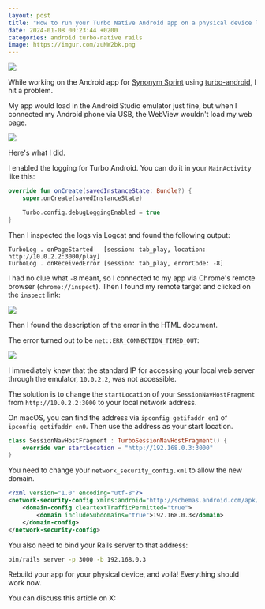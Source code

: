 ```yaml
---
layout: post
title: "How to run your Turbo Native Android app on a physical device locally"
date: 2024-01-08 00:23:44 +0200
categories: android turbo-native rails
image: https://imgur.com/zuNW2bk.png
---
```


<img src="https://imgur.com/zuNW2bk.png">

While working on the Android app for [Synonym Sprint][synonym-sprint] using
[turbo-android][turbo-android], I hit a problem.

My app would load in the Android Studio emulator just fine, but when I connected
my Android phone via USB, the WebView wouldn't load my web page.

<img src="https://imgur.com/pQHoN24.png">

Here's what I did.

I enabled the logging for Turbo Android. You can do it in your `MainActivity`
like this:

```kotlin
override fun onCreate(savedInstanceState: Bundle?) {
    super.onCreate(savedInstanceState)

    Turbo.config.debugLoggingEnabled = true
}
```

Then I inspected the logs via Logcat and found the following output:

```
TurboLog . onPageStarted   [session: tab_play, location: http://10.0.2.2:3000/play]
TurboLog . onReceivedError [session: tab_play, errorCode: -8]
```

I had no clue what `-8` meant, so I connected to my app via Chrome's remote
browser (`chrome://inspect`). Then I found my remote target and clicked on the
`inspect` link:

<img src="https://imgur.com/nvQ4vLG.png">

Then I found the description of the error in the HTML document.

The error turned out to be `net::ERR_CONNECTION_TIMED_OUT`:

<img src="https://imgur.com/65QSLQr.png">

I immediately knew that the standard IP for accessing your local web server
through the emulator, `10.0.2.2`, was not accessible.

The solution is to change the `startLocation` of your
`SessionNavHostFragment` from `http://10.0.2.2:3000` to your local network
address.

On macOS, you can find the address via `ipconfig getifaddr en1` of `ipconfig
getifaddr en0`. Then use the address as your start location.

```kotlin
class SessionNavHostFragment : TurboSessionNavHostFragment() {
    override var startLocation = "http://192.168.0.3:3000"
}
```

You need to change your `network_security_config.xml` to allow the new domain.

```xml
<?xml version="1.0" encoding="utf-8"?>
<network-security-config xmlns:android="http://schemas.android.com/apk/res/android">
    <domain-config cleartextTrafficPermitted="true">
        <domain includeSubdomains="true">192.168.0.3</domain>
    </domain-config>
</network-security-config>
```

You also need to bind your Rails server to that address:

```sh
bin/rails server -p 3000 -b 192.168.0.3
```

Rebuild your app for your physical device, and voilà! Everything should work now.

You can discuss this article on X:

[synonym-sprint]: https://synonymsprint.com
[turbo-android]: https://github.com/hotwired/turbo-android
